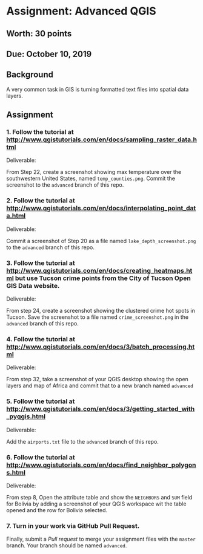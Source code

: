 # Assignment: Advanced QGIS
## Worth: 30 points
## Due: October 10, 2019

## Background

A very common task in GIS is turning formatted text files into spatial data layers.

## Assignment

### 1. Follow the tutorial at http://www.qgistutorials.com/en/docs/sampling_raster_data.html 

Deliverable:

From Step 22, create a screenshot showing max temperature over the southwestern United States, named `temp_counties.png`. Commit the screenshot to the `advanced` branch of this repo.

### 2. Follow the tutorial at http://www.qgistutorials.com/en/docs/interpolating_point_data.html 

Deliverable:

Commit a screenshot of Step 20 as a file named `lake_depth_screenshot.png` to the `advanced` branch of this repo.

### 3. Follow the tutorial at http://www.qgistutorials.com/en/docs/creating_heatmaps.html but use Tucson crime points from the City of Tucson Open GIS Data website.

Deliverable:

From step 24, create a screenshot showing the clustered crime hot spots in Tucson. Save the screenshot to a file named `crime_screenshot.png` in the `advanced` branch of this repo.

### 4. Follow the tutorial at http://www.qgistutorials.com/en/docs/3/batch_processing.html

Deliverable:

From step 32, take a screenshot of your QGIS desktop showing the open layers and map of Africa and commit that to a
new branch named `advanced`

### 5. Follow the tutorial at http://www.qgistutorials.com/en/docs/3/getting_started_with_pyqgis.html

Deliverable:

Add the `airports.txt` file to the `advanced` branch of this repo.

### 6. Follow the tutorial at http://www.qgistutorials.com/en/docs/find_neighbor_polygons.html

Deliverable:

From step 8, Open the attribute table and show the `NEIGHBORS` and `SUM` field for Bolivia by adding a screenshot 
of your QGIS workspace wit the table opened and the row for Bolivia selected.

### 7. Turn in your work via GitHub Pull Request. 

Finally, submit a *Pull request* to merge your assignment files with the `master` branch. Your branch should be named `advanced`.
